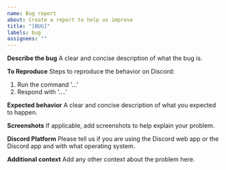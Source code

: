 ```yaml
---
name: Bug report
about: Create a report to help us improve
title: "[BUG]"
labels: bug
assignees: ""
---
```


**Describe the bug**
A clear and concise description of what the bug is.

**To Reproduce**
Steps to reproduce the behavior on Discord:

1. Run the command '...'
2. Respond with '....'

**Expected behavior**
A clear and concise description of what you expected to happen.

**Screenshots**
If applicable, add screenshots to help explain your problem.

**Discord Platform**
Please tell us if you are using the Discord web app or the Discord app and with what operating system.

**Additional context**
Add any other context about the problem here.
